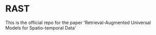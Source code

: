 # RAST
This is the official repo for the paper 'Retrieval-Augmented Universal Models for Spatio-temporal Data'
